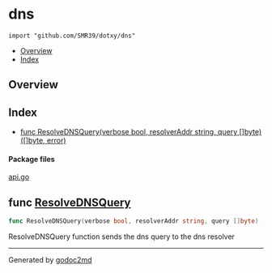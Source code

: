 

# dns
`import "github.com/SMR39/dotxy/dns"`

* [Overview](#pkg-overview)
* [Index](#pkg-index)

## <a name="pkg-overview">Overview</a>



## <a name="pkg-index">Index</a>
* [func ResolveDNSQuery(verbose bool, resolverAddr string, query []byte) ([]byte, error)](#ResolveDNSQuery)


#### <a name="pkg-files">Package files</a>
[api.go](/src/github.com/dotxy/dns/api.go)





## <a name="ResolveDNSQuery">func</a> [ResolveDNSQuery](/src/target/api.go?s=146:231#L12)
``` go
func ResolveDNSQuery(verbose bool, resolverAddr string, query []byte) ([]byte, error)
```
ResolveDNSQuery function sends the dns query to the dns resolver








- - -
Generated by [godoc2md](http://godoc.org/github.com/davecheney/godoc2md)
